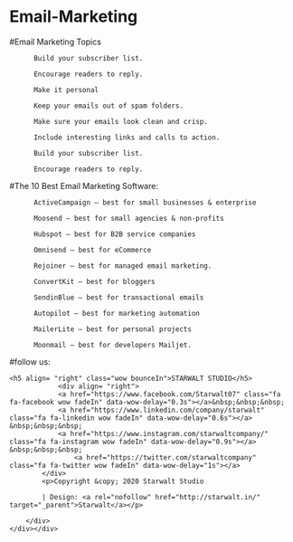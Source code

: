# Email-Marketing

#Email Marketing Topics

          Build your subscriber list.

          Encourage readers to reply.

          Make it personal

          Keep your emails out of spam folders.

          Make sure your emails look clean and crisp.

          Include interesting links and calls to action.

          Build your subscriber list.

          Encourage readers to reply.


#The 10 Best Email Marketing Software:

          ActiveCampaign – best for small businesses & enterprise

          Moosend – best for small agencies & non-profits

          Hubspot – best for B2B service companies
  
          Omnisend – best for eCommerce

          Rejoiner – best for managed email marketing.

          ConvertKit – best for bloggers

          SendinBlue – best for transactional emails

          Autopilot – best for marketing automation

          MailerLite – best for personal projects

          Moonmail – best for developers Mailjet.


#follow us:

    <h5 align= "right" class="wow bounceIn">STARWALT STUDIO</h5>
                <div align= "right">
				<a href="https://www.facebook.com/Starwalt07" class="fa fa-facebook wow fadeIn" data-wow-delay="0.3s"></a>&nbsp;&nbsp;&nbsp;
				<a href="https://www.linkedin.com/company/starwalt" class="fa fa-linkedin wow fadeIn" data-wow-delay="0.6s"></a> &nbsp;&nbsp;&nbsp;
                <a href="https://www.instagram.com/starwaltcompany/" class="fa fa-instagram wow fadeIn" data-wow-delay="0.9s"></a> &nbsp;&nbsp;&nbsp;
                    <a href="https://twitter.com/starwaltcompany" class="fa fa-twitter wow fadeIn" data-wow-delay="1s"></a>
            </div>
			<p>Copyright &copy; 2020 Starwalt Studio 
            
            | Design: <a rel="nofollow" href="http://starwalt.in/" target="_parent">Starwalt</a></p>

		</div>
	</div></div>





